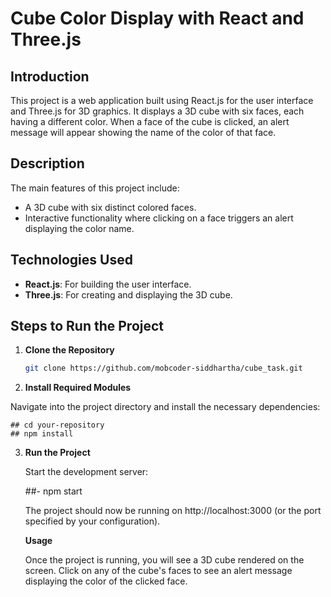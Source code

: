 # Cube Color Display with React and Three.js

## Introduction

This project is a web application built using React.js for the user interface and Three.js for 3D graphics. It displays a 3D cube with six faces, each having a different color. When a face of the cube is clicked, an alert message will appear showing the name of the color of that face.

## Description

The main features of this project include:
- A 3D cube with six distinct colored faces.
- Interactive functionality where clicking on a face triggers an alert displaying the color name.

## Technologies Used

- **React.js**: For building the user interface.
- **Three.js**: For creating and displaying the 3D cube.

## Steps to Run the Project

1. **Clone the Repository**

   ```bash
   git clone https://github.com/mobcoder-siddhartha/cube_task.git

2. **Install Required Modules**

 Navigate into the project directory and install the necessary dependencies:

    ## cd your-repository
    ## npm install

3. **Run the Project**

    Start the development server:

    ##- npm start

    The project should now be running on http://localhost:3000 (or the port specified by your configuration).


    **Usage**

    Once the project is running, you will see a 3D cube rendered on the screen. Click on any of the cube's faces to see an alert message displaying the color of the clicked face.